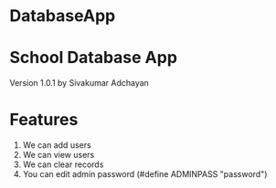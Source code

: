 # DatabaseApp
# School Database App
Version 1.0.1 by Sivakumar Adchayan
# Features
1. We can add users
2. We can view users
3. We can clear records
4. You can edit admin password (#define ADMINPASS "password")
